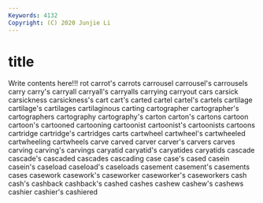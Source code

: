 ```yaml
---
Keywords: 4132
Copyright: (C) 2020 Junjie Li
---
```


# title

Write contents here!!!
rot 
carrot's
carrots 
carrousel 
carrousel's 
carrousels 
carry 
carry's 
carryall 
carryall's 
carryalls 
carrying
carryout 
cars 
carsick 
carsickness 
carsickness's 
cart 
cart's 
carted 
cartel 
cartel's
cartels 
cartilage 
cartilage's 
cartilages 
cartilaginous 
carting 
cartographer 
cartographer's 
cartographers 
cartography
cartography's 
carton 
carton's 
cartons 
cartoon 
cartoon's 
cartooned 
cartooning 
cartoonist 
cartoonist's
cartoonists 
cartoons 
cartridge 
cartridge's 
cartridges 
carts 
cartwheel 
cartwheel's 
cartwheeled 
cartwheeling
cartwheels 
carve 
carved 
carver 
carver's 
carvers 
carves 
carving 
carving's 
carvings
caryatid 
caryatid's 
caryatides 
caryatids 
cascade 
cascade's 
cascaded 
cascades 
cascading 
case
case's 
cased 
casein 
casein's 
caseload 
caseload's 
caseloads 
casement 
casement's 
casements
cases 
casework 
casework's 
caseworker 
caseworker's 
caseworkers 
cash 
cash's 
cashback 
cashback's
cashed 
cashes 
cashew 
cashew's 
cashews 
cashier 
cashier's 
cashiered 
